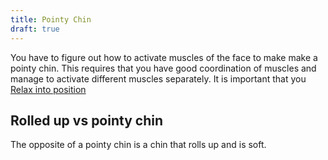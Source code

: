 ```yaml
---
title: Pointy Chin
draft: true
---
```


You have to figure out how to activate muscles of the face to make make a pointy chin. This requires that you have good coordination of muscles and manage to activate different muscles separately. It is important that you [Relax into position](../relaxing-into-position)



## Rolled up vs pointy chin

The opposite of a pointy chin is a chin that rolls up and is soft.
